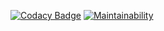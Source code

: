 [![Codacy Badge](https://api.codacy.com/project/badge/Grade/dc96c6c6dc5141c4ba956bedb35c120f)](https://www.codacy.com/app/IwoHerka/sexpr?utm_source=github.com&amp;utm_medium=referral&amp;utm_content=IwoHerka/sexpr&amp;utm_campaign=Badge_Grade)
[![Maintainability](https://api.codeclimate.com/v1/badges/bd380c4f4a9848a87a20/maintainability)](https://codeclimate.com/github/IwoHerka/sexpr/maintainability)
